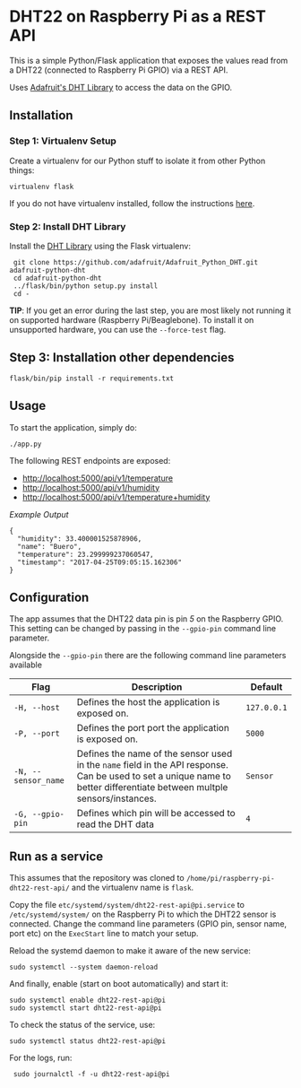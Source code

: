 # DHT22 on Raspberry Pi as a REST API
This is a simple Python/Flask application that exposes the values read from a DHT22 (connected to  Raspberry Pi GPIO) via a REST API.

Uses [Adafruit's DHT Library](https://github.com/adafruit/Adafruit_Python_DHT) to access the data on the GPIO.

## Installation
### Step 1: Virtualenv Setup
Create a virtualenv for our Python stuff to isolate it from other Python things:
```
virtualenv flask
```
If you do not have virtualenv installed, follow the instructions [here](https://virtualenv.pypa.io/en/stable/installation/).

### Step 2: Install DHT Library
Install the [DHT Library](https://github.com/adafruit/Adafruit_Python_DHT) using the Flask virtualenv:
```
 git clone https://github.com/adafruit/Adafruit_Python_DHT.git adafruit-python-dht
 cd adafruit-python-dht
 ../flask/bin/python setup.py install
 cd -
```

**TIP**: If you get an error during the last step, you are most likely not running it on supported hardware (Raspberry Pi/Beaglebone). To install it on unsupported hardware, you can use the `--force-test` flag.

## Step 3: Installation other dependencies
```
flask/bin/pip install -r requirements.txt
```

## Usage
To start the application, simply do:
```
./app.py
```

The following REST endpoints are exposed:
* [http://localhost:5000/api/v1/temperature](http://localhost:5000/api/v1/temperature)
* [http://localhost:5000/api/v1/humidity](http://localhost:5000/api/v1/humidity)
* [http://localhost:5000/api/v1/temperature+humidity](http://localhost:5000/api/v1/temperature+humidity)

*Example Output*
```
{
  "humidity": 33.400001525878906,
  "name": "Buero",
  "temperature": 23.299999237060547,
  "timestamp": "2017-04-25T09:05:15.162306"
}
```

## Configuration
The app assumes that the DHT22 data pin is pin *5* on the Raspberry GPIO. This setting can be changed by passing in the `--gpio-pin` command line parameter.

Alongside the `--gpio-pin` there are the following command line parameters available

| Flag | Description | Default |
| ---- | ----------- | ------- |
| `-H, --host` | Defines the host the application is exposed on. | `127.0.0.1` |
| `-P, --port` | Defines the port port the application is exposed on. | `5000` | 
| `-N, --sensor_name` | Defines the name of the sensor used in the `name` field in the API response. Can be used to set a unique name to better differentiate between multple sensors/instances. | `Sensor` |
| `-G, --gpio-pin` | Defines which pin will be accessed to read the DHT data | `4` |

## Run as a service
This assumes that the repository was cloned to `/home/pi/raspberry-pi-dht22-rest-api/` and the virtualenv name is `flask`.

Copy the file `etc/systemd/system/dht22-rest-api@pi.service` to `/etc/systemd/system/` on the Raspberry Pi to which the DHT22 sensor is connected. Change the command line parameters (GPIO pin, sensor name, port etc) on the `ExecStart` line to match your setup.

Reload the systemd daemon to make it aware of the new service:
```
sudo systemctl --system daemon-reload
```

And finally, enable (start on boot automatically) and start it:
```
sudo systemctl enable dht22-rest-api@pi
sudo systemctl start dht22-rest-api@pi
```

To check the status of the service, use:
```
sudo systemctl status dht22-rest-api@pi
```

For the logs, run:
```
 sudo journalctl -f -u dht22-rest-api@pi
```
